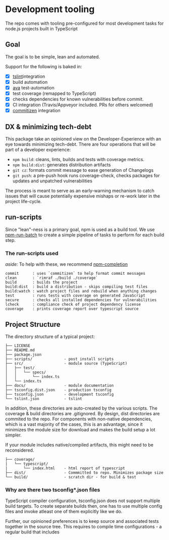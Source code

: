 # Development tooling

The repo comes with tooling pre-configured for most development tasks
for node.js projects built in TypeScript

## Goal

The goal is to be simple, lean and automated.

Support for the following is baked in:

- [x] [tslint](https://github.com/palantir/tslint)integration
- [x] build automation
- [x] [ava](https://github.com/avajs/ava) test-automation
- [x] test coverage (remapped to TypeScript)
- [x] checks dependencies for known vulnerabilities before commit.
- [x] CI integration (Travis/Appveyor included. PRs for others welcomed)
- [x] [commitizen](https://www.npmjs.com/package/commitizen) integration

## DX & minimizing tech-debt

This package take an opinioned view on the Developer-Experience with an eye towards minimizing tech-debt.
There are four operations that will be part of a developer experience:

- `npm build`: cleans, lints, builds and tests with coverage metrics.
- `npm build:dist`: generates distribution artifacts
- `git cz`: formats commit message to ease generation of Changelogs
- `git push`: a pre-push hook runs coverage-check, checks packages for updates and unpatched vulnerabilities

The process is meant to serve as an early-warning mechanism to catch issues that will cause potentially
expensive mishaps or re-work later in the project life-cycle.

## run-scripts

Since "lean"-ness is a primary goal, npm is used as a build tool.
We use [npm-run-batch](https://github.com/sramam/npm-run-batch) to create
a simple pipeline of tasks to perform for each build step.

### The run-scripts used

*aside:* To help with these, we recommend [npm-completion](https://docs.npmjs.com/cli/completion)

    commit      : uses `commitizen` to help format commit messages
    clean       : `rimraf ./build ./coverage`
    build       : builds the project
    build:dist  : build a distribution - skips compiling test files
    build:watch : watch project files and rebuild when anything changes
    test        : runs tests with coverage on generated JavaScript
    secure      : checks all installed dependencies for vulnerabilities
    lcheck      : compliance check of project dependency license
    coverage    : prints coverage report over typescript source

## Project Structure

The directory structure of a typical project:

    ├── LICENSE
    ├── README.md
    ├── package.json
    ├── scripts/              - post install scripts
    ├── src/                  - module source (TypeScript)
    │   ├── test/
    │   │   └── specs/
    │   │       └── index.ts
    │   └── index.ts
    ├── docs/                 - module documentation
    ├── tsconfig.dist.json    - production tsconfig
    ├── tsconfig.json         - development tsconfig
    └── tslint.json           - tslint

In addition, these directories are auto-created by the various scripts.
The coverage & build directories are .gitignored.
By design, dist directories are commited to the repo. For components
with non-native dependencies, which is a vast majority of the cases,
this is an advantage, since it minimizes the module size for download
and makes the build setup a lot simpler.

If your module includes native/compiled artifacts, this might need to be
reconsidered.

    ├── coverage/
    |   └── typescript/
    |       └── index.html    - html report of typescript
    ├── dist/                 - Commmitted to repo. Minimizes package size
    └── build/                - scratch dir - for build & test

### Why are there two tsconfig*.json files

TypeScript compiler configuration, tsconfig.json does not support multiple
build targets. To create separate builds then, one has to use multiple config
files and invoke atleast one of them explicitly like we do.

Further, our opinioned preferences is to keep source and associated tests
together in the source tree. This requires to compile time configurations -
a regular build that includes
